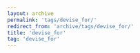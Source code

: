 ```yaml
---
layout: archive
permalink: 'tags/devise_for/'
redirect_from: 'archive/tags/devise_for/'
title: 'devise_for'
tag: 'devise_for'
---
```


